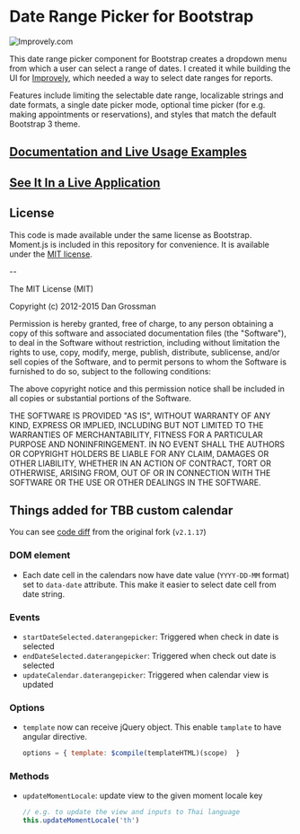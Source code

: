 # Date Range Picker for Bootstrap

![Improvely.com](http://i.imgur.com/LbAMf3D.png)

This date range picker component for Bootstrap creates a dropdown menu from which a user can
select a range of dates. I created it while building the UI for [Improvely](http://www.improvely.com), 
which needed a way to select date ranges for reports.

Features include limiting the selectable date range, localizable strings and date formats,
a single date picker mode, optional time picker (for e.g. making appointments or reservations),
and styles that match the default Bootstrap 3 theme.

## [Documentation and Live Usage Examples](http://www.daterangepicker.com)

## [See It In a Live Application](https://awio.iljmp.com/5/drpdemogh)

## License

This code is made available under the same license as Bootstrap. Moment.js is included in this repository
for convenience. It is available under the [MIT license](http://www.opensource.org/licenses/mit-license.php).

--

The MIT License (MIT)

Copyright (c) 2012-2015 Dan Grossman

Permission is hereby granted, free of charge, to any person obtaining a copy
of this software and associated documentation files (the "Software"), to deal
in the Software without restriction, including without limitation the rights
to use, copy, modify, merge, publish, distribute, sublicense, and/or sell
copies of the Software, and to permit persons to whom the Software is
furnished to do so, subject to the following conditions:

The above copyright notice and this permission notice shall be included in
all copies or substantial portions of the Software.

THE SOFTWARE IS PROVIDED "AS IS", WITHOUT WARRANTY OF ANY KIND, EXPRESS OR
IMPLIED, INCLUDING BUT NOT LIMITED TO THE WARRANTIES OF MERCHANTABILITY,
FITNESS FOR A PARTICULAR PURPOSE AND NONINFRINGEMENT. IN NO EVENT SHALL THE
AUTHORS OR COPYRIGHT HOLDERS BE LIABLE FOR ANY CLAIM, DAMAGES OR OTHER
LIABILITY, WHETHER IN AN ACTION OF CONTRACT, TORT OR OTHERWISE, ARISING FROM,
OUT OF OR IN CONNECTION WITH THE SOFTWARE OR THE USE OR OTHER DEALINGS IN
THE SOFTWARE.

## Things added for TBB custom calendar

You can see [code diff](https://github.com/siteminder-au/bootstrap-daterangepicker/compare/v2.1.17...siteminder-au:master) from the original fork (`v2.1.17`)

### DOM element
- Each date cell in the calendars now have date value (`YYYY-DD-MM`
  format) set to `data-date` attribute. This make it easier to select
  date cell from date string.

### Events
- `startDateSelected.daterangepicker`: Triggered when check in date is
  selected
- `endDateSelected.daterangepicker`: Triggered when check out date is
  selected
- `updateCalendar.daterangepicker`: Triggered when calendar view is
  updated

### Options
- `template` now can receive jQuery object. This enable `tamplate` to have
  angular directive.

  ```javascript
  options = { template: $compile(templateHTML)(scope)  }
  ```
  
### Methods
- `updateMomentLocale`: update view to the given moment locale key

  ```javascript
  // e.g. to update the view and inputs to Thai language
  this.updateMomentLocale('th')
  ```
